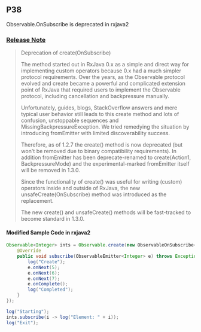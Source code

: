
## P38
Observable.OnSubscribe is deprecated in rxjava2

### [Release Note](https://github.com/ReactiveX/RxJava/releases/tag/v1.2.7)
> Deprecation of create(OnSubscribe)
>   
> The method started out in RxJava 0.x as a simple and direct way for implementing custom operators because 0.x had a much simpler protocol requirements. Over the years, as the Observable protocol evolved and create became a powerful and complicated extension point of RxJava that required users to implement the Observable protocol, including cancellation and backpressure manually.
>   
> Unfortunately, guides, blogs, StackOverflow answers and mere typical user behavior still leads to this create method and lots of confusion, unstoppable sequences and MissingBackpressureException. We tried remedying the situation by introducing fromEmitter with limited discoverability success.
> 
> Therefore, as of 1.2.7 the create() method is now deprecated (but won't be removed due to binary compatibility requirements). In addition fromEmitter has been deprecate-renamed to create(Action1, BackpressureMode) and the experimental-marked fromEmitter itself will be removed in 1.3.0.
>   
> Since the functionality of create() was useful for writing (custom) operators inside and outside of RxJava, the new unsafeCreate(OnSubscribe) method was introduced as the replacement.
>
> The new create() and unsafeCreate() methods will be fast-tracked to become standard in 1.3.0.

#### Modified Sample Code in rxjava2
```java
Observable<Integer> ints = Observable.create(new ObservableOnSubscribe<Integer>() {
    @Override
    public void subscribe(ObservableEmitter<Integer> e) throws Exception {
        log("Create");
        e.onNext(5);
        e.onNext(6);
        e.onNext(7);
        e.onComplete();
        log("Completed");
    }
});

log("Starting");
ints.subscribe(i -> log("Element: " + i));
log("Exit");
```

